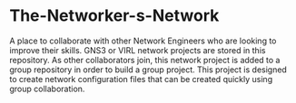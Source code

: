 # The-Networker-s-Network
A place to collaborate  with other Network Engineers who are looking to improve their skills.
GNS3 or VIRL network projects are stored in this repository. As other collaborators join, this network project is added to a group repository in order to build a group project. 
This project is designed to create network configuration files that can be created quickly using group collaboration. 
